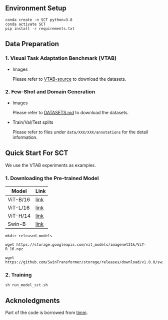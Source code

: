 ## Environment Setup
```
conda create -n SCT python=3.8
conda activate SCT
pip install -r requirements.txt
```

## Data Preparation

### 1. Visual Task Adaptation Benchmark (VTAB)

- Images
    
    Please refer to [VTAB-source](https://github.com/ZhangYuanhan-AI/NOAH/tree/main/data/vtab-source) to download the datasets.

### 2. Few-Shot and Domain Generation

- Images

    Please refer to [DATASETS.md](https://github.com/KaiyangZhou/CoOp/blob/main/DATASETS.md) to download the datasets.

- Train/Val/Test splits

    Please refer to files under `data/XXX/XXX/annotations` for the detail information.


## Quick Start For SCT
We use the VTAB experiments as examples.

### 1. Downloading the Pre-trained Model
| Model | Link |
|-------|------|
|ViT-B/16 | [link](https://storage.googleapis.com/vit_models/imagenet21k/ViT-B_16.npz)|
|ViT-L/16 | [link](https://storage.googleapis.com/vit_models/imagenet21k/ViT-L_16.npz)|
|ViT-H/14 | [link](https://storage.googleapis.com/vit_models/imagenet21k/ViT-H_14.npz)|
|Swin-B | [link](https://github.com/SwinTransformer/storage/releases/download/v1.0.0/swin_base_patch4_window7_224_22k.pth)|



```
mkdir released_models

wget https://storage.googleapis.com/vit_models/imagenet21k/ViT-B_16.npz

wget https://github.com/SwinTransformer/storage/releases/download/v1.0.0/swin_base_patch4_window7_224_22k.pth
```

### 2. Training
```
sh run_model_sct.sh
```


## Acknoledgments
Part of the code is borrowed from [timm](https://github.com/rwightman/pytorch-image-models).


